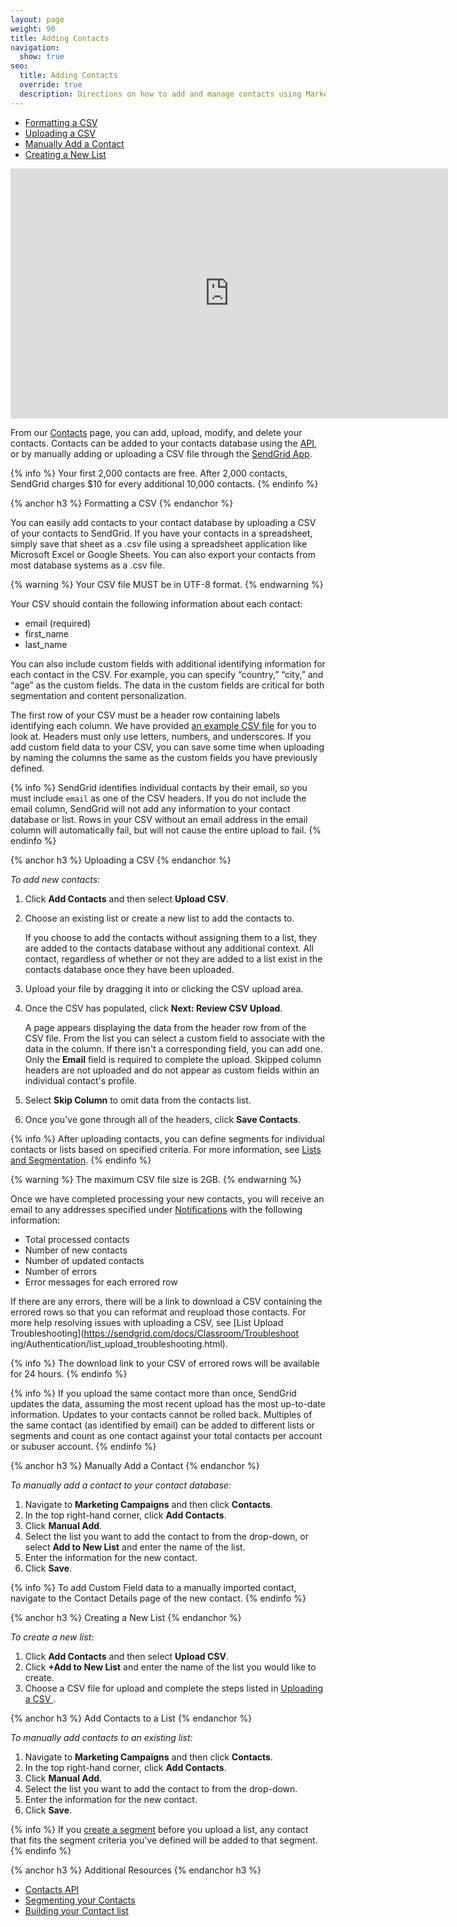 ```yaml
---
layout: page
weight: 90
title: Adding Contacts
navigation:
  show: true
seo:
  title: Adding Contacts
  override: true
  description: Directions on how to add and manage contacts using Marketing Campaigns
---
```

* [Formatting a CSV](#-Formatting-a-CSV)
* [Uploading a CSV](#-Uploading-a-CSV)
* [Manually Add a Contact](#-Manually-Add-a-Contact)
* [Creating a New List](#-Creating-a-New-List)  

<iframe src="https://player.vimeo.com/video/121404093" width="700" height="400" frameborder="0" webkitallowfullscreen mozallowfullscreen allowfullscreen></iframe>


From our [Contacts]({{site.marketing_campaigns_url}}/contacts) page, you can add, upload, modify, and delete your contacts. Contacts can be added to your contacts database using the [API](https://sendgrid.com/docs/API_Reference/api_v3.html), or by  manually adding or uploading a CSV file through the [SendGrid App](https://app.sendgrid.com/).

{% info %}
Your first 2,000 contacts are free. After 2,000 contacts, SendGrid charges $10 for every additional 10,000 contacts.
{% endinfo %}

{% anchor h3 %}
Formatting a CSV
{% endanchor %}

You can easily add contacts to your contact database by uploading a CSV of your contacts to SendGrid. If you have your contacts in a spreadsheet, simply save that sheet as a .csv file using a spreadsheet application like Microsoft Excel or Google Sheets. You can also export your contacts from most database systems as a .csv file.

{% warning %}
Your CSV file MUST be in UTF-8 format.
{% endwarning %}

Your CSV should contain the following information about each contact:

* email (required)
* first_name
* last_name

You can also include custom fields with additional identifying information for each contact in the CSV. For example, you can specify “country,” “city,” and “age” as the custom fields. The data in the custom fields are critical for both segmentation and content personalization.

The first row of your CSV must be a header row containing labels identifying each column. We have provided [an example CSV file]({{root_url}}/assets/example.csv) for you to look at. Headers must only use letters, numbers, and underscores. If you add custom field data to your CSV, you can save some time when uploading by naming the columns the same as the custom fields you have previously defined.

{% info %}
SendGrid identifies individual contacts by their email, so you must include ```email``` as one of the CSV headers. If you do not include the email column, SendGrid will not add any information to your contact database or list. Rows in your CSV without an email address in the email column will automatically fail, but will not cause the entire upload to fail.
{% endinfo %}

{% anchor h3 %}
Uploading a CSV
{% endanchor %}

*To add new contacts:*

1. Click **Add Contacts** and then select **Upload CSV**.
1. Choose an existing list or create a new list to add the contacts to.

    If you choose to add the contacts without assigning them to a list, they are added to the contacts database without any additional context. All contact, regardless of whether or not they are added to a list exist in the contacts database once they have been uploaded. 

1. Upload your file by dragging it into or clicking the CSV upload area.
1. Once the CSV has populated, click **Next: Review CSV Upload**.

   A page appears displaying the data from the header row from of the CSV file. From the list you can select a custom field to associate with the data in the column. If there isn't a corresponding field, you can add one. Only the **Email** field is required to complete the upload. Skipped column headers are not uploaded and do not appear as custom fields within an individual contact's profile.

1. Select **Skip Column** to omit data from the contacts list.
1. Once you've gone through all of the headers, click **Save Contacts**.

{% info %}
After uploading contacts, you can define segments for individual contacts or lists based on specified criteria. For more information, see [Lists and Segmentation](https://sendgrid.com/docs/User_Guide/Marketing_Campaigns/lists.html).
{% endinfo %}

{% warning %}
   The maximum CSV file size is 2GB.
{% endwarning %}

Once we have completed processing your new contacts, you will receive an email to any addresses specified under [Notifications](https://sendgrid.com/marketing_campaigns/ui/notifications) with the following information:

* Total processed contacts
* Number of new contacts
* Number of updated contacts
* Number of errors
* Error messages for each errored row

If there are any errors, there will be a link to download a CSV containing the errored rows so that you can reformat and reupload those contacts. For more help resolving issues with uploading a CSV, see [List Upload Troubleshooting](https://sendgrid.com/docs/Classroom/Troubleshoot ing/Authentication/list_upload_troubleshooting.html).

{% info %}
The download link to your CSV of errored rows will be available for 24 hours.
{% endinfo %}

{% info %}
If you upload the same contact more than once, SendGrid updates the data, assuming the most recent upload has the most up-to-date information. Updates to your contacts cannot be rolled back. Multiples of the same contact (as identified by email) can be added to different lists or segments and count as one contact against your total contacts per account or subuser account.
{% endinfo %}

{% anchor h3 %}
Manually Add a Contact
{% endanchor %}

*To manually add a contact to your contact database:*

1. Navigate to **Marketing Campaigns** and then click **Contacts**.
1. In the top right-hand corner, click **Add Contacts**.
1. Click **Manual Add**.
1. Select the list you want to add the contact to from the drop-down, or select **Add to New List** and enter the name of the list.
1. Enter the information for the new contact.
1. Click **Save**.

{% info %}
To add Custom Field data to a manually imported contact, navigate to the Contact Details page of the new contact. 
{% endinfo %}

{% anchor h3 %}
Creating a New List
{% endanchor %}

*To create a new list:*

1. Click **Add Contacts** and then select **Upload CSV**.
1. Click **+Add to New List** and enter the name of the list you would like to create.
1. Choose a CSV file for upload and complete the steps listed in [Uploading a CSV ](#-Uploading-a-CSV).

{% anchor h3 %}
Add Contacts to a List
{% endanchor %}

*To manually add contacts to an existing list:*

1. Navigate to **Marketing Campaigns** and then click **Contacts**.
1. In the top right-hand corner, click **Add Contacts**.
1. Click **Manual Add**.
1. Select the list you want to add the contact to from the drop-down.
1. Enter the information for the new contact.
1. Click **Save**.

{% info %}
If you [create a segment]({{root_url}}/User_Guide/Marketing_Campaigns/lists.html#-Create-a-Segment) before you upload a list, any contact that fits the segment criteria you've defined will be added to that segment.
{% endinfo %}

{% anchor h3 %}
Additional Resources
{% endanchor h3 %}

- [Contacts API](https://sendgrid.com/docs/API_Reference/Web_API_v3/Marketing_Campaigns/contactdb.html)
- [Segmenting your Contacts](https://sendgrid.com/docs/User_Guide/Marketing_Campaigns/lists.html)
- [Building your Contact list](https://sendgrid.com/docs/User_Guide/Marketing_Campaigns/Managing_Contacts/build_contact_list.html)
